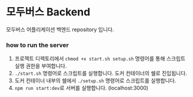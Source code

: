 # 모두버스 Backend

모두버스 어플리케이션 백엔드 repository 입니다.

### how to run the server

1. 프로젝트 디렉토리에서 `chmod +x start.sh setup.sh` 명령어를 통해 스크립트 실행 권한을 부여합니다.
2. `./start.sh` 명령어로 스크립트를 실행합니다. 도커 컨테이너의 쉘로 진입됩니다.
3. 도커 컨테이너 내부의 쉘에서 `./setup.sh` 명령어로 스크립트를 실행합니다.
4. `npm run start:dev`로 서버를 실행합니다. (localhost:3000)
